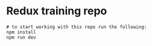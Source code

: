 # Redux training repo
```shell
# to start working with this repo run the following:
npm install
npm run dev
```
